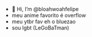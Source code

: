 - 👋 Hi, I’m @bloahwoahfelipe
-  meu  anime favorito é  overflow
- meu  ytbr fav eh o bluezao
- sou lgbt (LeGoBaTman)
